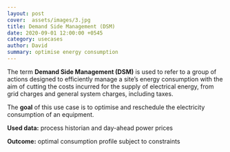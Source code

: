 ```yaml
---
layout: post
cover:  assets/images/3.jpg
title: Demand Side Management (DSM)
date: 2020-09-01 12:00:00 +0545
category: usecases
author: David
summary: optimise energy consumption
---
```


The term **Demand Side Management (DSM)** is used to refer to a group of actions designed to efficiently manage a site’s energy consumption with the aim of cutting the costs incurred for the supply of electrical energy, from grid charges and general system charges, including taxes.

The **goal** of this use case is to optimise and reschedule the electricity consumption of an equipment.

**Used data:** process historian and day-ahead power prices

**Outcome:** optimal consumption profile subject to constraints

